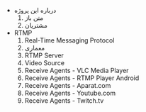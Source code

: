 [//]: # (use dash and space for directory -> -)
[//]: # (use four spaces and a number following by a dot for file ->     1.)

- درباره این پروژه
    1. متن باز
    1. مشتریان
- RTMP
    1. Real-Time Messaging Protocol
    1. معماری
    1. RTMP Server
    1. Video Source
    1. Receive Agents - VLC Media Player
    1. Receive Agents - RTMP Player Android
    1. Receive Agents - Aparat.com
    1. Receive Agents - Youtube.com
    1. Receive Agents - Twitch.tv


